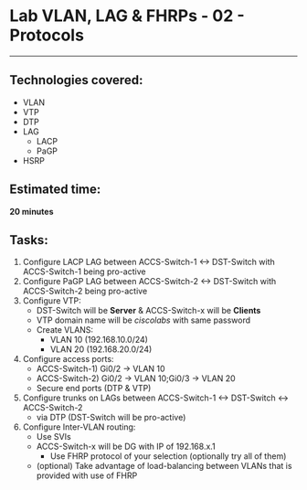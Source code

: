 # Lab VLAN, LAG & FHRPs - 02 - Protocols
---

## Technologies covered:
- VLAN
- VTP
- DTP
- LAG
	- LACP
	- PaGP
- HSRP

## Estimated time:
**20 minutes**

## Tasks:

1. Configure LACP LAG between ACCS-Switch-1 <-> DST-Switch with ACCS-Switch-1 being pro-active
2. Configure PaGP LAG between ACCS-Switch-2 <-> DST-Switch with ACCS-Switch-2 being pro-active
3. Configure VTP:
	- DST-Switch will be **Server** & ACCS-Switch-x will be **Clients**
	- VTP domain name will be *ciscolabs* with same password
	- Create VLANS:
		- VLAN 10 (192.168.10.0/24)
		- VLAN 20 (192.168.20.0/24)
3. Configure access ports:
	- ACCS-Switch-1) Gi0/2 -> VLAN 10
	- ACCS-Switch-2) Gi0/2 -> VLAN 10;Gi0/3 -> VLAN 20
	- Secure end ports (DTP & VTP)
4. Configure trunks on LAGs between ACCS-Switch-1 <-> DST-Switch <-> ACCS-Switch-2
	- via DTP (DST-Switch will be pro-active)
5. Configure Inter-VLAN routing:
	- Use SVIs
	- ACCS-Switch-x will be DG with IP of 192.168.x.1
		- Use FHRP protocol of your selection (optionally try all of them)
	- (optional) Take advantage of load-balancing between VLANs that is provided with use of FHRP